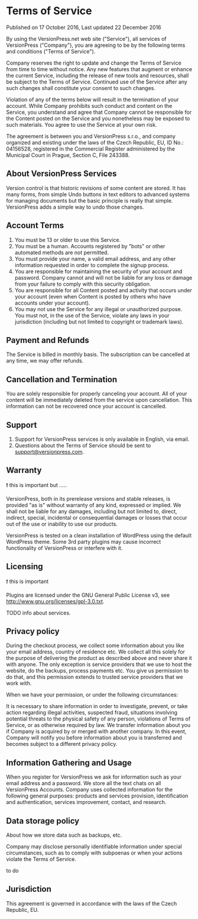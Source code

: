# Terms of Service

Published on 17 October 2016, Last updated 22 December 2016

By using the VersionPress.net web site ("Service"), all services of VersionPress ("Company"), you are agreeing to be by the following terms and conditions ("Terms of Service").

Company reserves the right to update and change the Terms of Service from time to time without notice. Any new features that augment or enhance the current Service, including the release of new tools and resources, shall be subject to the Terms of Service. Continued use of the Service after any such changes shall constitute your consent to such changes. 

Violation of any of the terms below will result in the termination of your account. While Company prohibits such conduct and content on the Service, you understand and agree that Company cannot be responsible for the Content posted on the Service and you nonetheless may be exposed to such materials. You agree to use the Service at your own risk.

The agreement is between you and VersionPress s.r.o., and company organized and existing under the laws of the Czech Republic, EU, ID No.: 04156528, registered in the Commercial Register administered by the Municipal Court in Prague, Section C, File 243388.

## About VersionPress Services

Version control is that historic revisions of some content are stored. It has many forms, from simple Undo buttons in text editors to advanced systems for managing documents but the basic principle is really that simple. VersionPress adds a simple way to undo those changes.

## Account Terms

1. You must be 13 or older to use this Service.
2. You must be a human. Accounts registered by "bots" or other automated methods are not permitted.
3. You must provide your name, a valid email address, and any other information requested in order to complete the signup process.
4. You are responsible for maintaining the security of your account and password. Company cannot and will not be liable for any loss or damage from your failure to comply with this security obligation.
5. You are responsible for all Content posted and activity that occurs under your account (even when Content is posted by others who have accounts under your account).
6. You may not use the Service for any illegal or unauthorized purpose. You must not, in the use of the Service, violate any laws in your jurisdiction (including but not limited to copyright or trademark laws).

## Payment and Refunds

The Service is billed in monthly basis. The subscription can be cancelled at any time,  we may offer refunds.

## Cancellation and Termination

You are solely responsible for properly canceling your account. All of your content will be immediately deleted from the service upon cancellation. This information can not be recovered once your account is cancelled.

## Support
1. Support for VersionPress services is only available in English, via email.
2. Questions about the Terms of Service should be sent to support@versionpress.com.

## Warranty

:exclamation: this is important but .....

VersionPress, both in its prerelease versions and stable releases, is provided "as is" without warranty of any kind, expressed or implied. We shall not be liable for any damages, including but not limited to, direct, indirect, special, incidental or consequential damages or losses that occur out of the use or inability to use our products.

VersionPress is tested on a clean installation of WordPress using the default WordPress theme. Some 3rd party plugins may cause incorrect functionality of VersionPress or interfere with it.

## Licensing

:exclamation: this is important

Plugins are licensed under the GNU General Public License v3, see http://www.gnu.org/licenses/gpl-3.0.txt.

TODO info about services.


## Privacy policy

During the checkout process, we collect some information about you like your email address, country of residence etc. We collect all this solely for the purpose of delivering the product as described above and never share it with anyone. The only exception is service providers that we use to host the website, do the backups, process payments etc. You give us permission to do that, and this permission extends to trusted service providers that we work with.

When we have your permission, or under the following circumstances:

It is necessary to share information in order to investigate, prevent, or take action regarding illegal activities, suspected fraud, situations involving potential threats to the physical safety of any person, violations of Terms of Service, or as otherwise required by law.
We transfer information about you if Company is acquired by or merged with another company. In this event, Company will notify you before information about you is transferred and becomes subject to a different privacy policy.

## Information Gathering and Usage
When you register for VersionPress we ask for information such as your email address and a password.
We store all the text chats on all VersionPress Accounts.
Company uses collected information for the following general purposes: products and services provision, identification and authentication, services improvement, contact, and research.

## Data storage policy 

About how we store data such as backups, etc.

Company may disclose personally identifiable information under special circumstances, such as to comply with subpoenas or when your actions violate the Terms of Service.

to do

## Jurisdiction

This agreement is governed in accordance with the laws of the Czech Republic, EU.